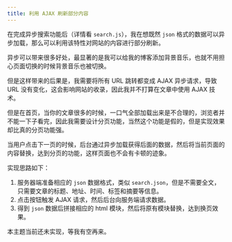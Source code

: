 ```yaml
---
title: 利用 AJAX 刷新部分内容
---
```


在完成异步搜索功能后（详情看 `search.js`），我在想既然 `json` 格式的数据可以异步加载，那么可以利用该特性对网站的内容进行部分刷新。

异步可以带来很多好处，最显著的是我可以给我的博客添加背景音乐，也就不用担心页面切换的时候背景音乐也被切换。

但是这样带来的后果是，我需要将所有 URL 跳转都变成 AJAX 异步请求，导致 URL 没有变化，这会影响网站的收录，因此我并不打算在文章中使用 AJAX 技术。

但是在首页，当你的文章很多的时候，一口气全部加载出来是不合理的，浏览者并不能一下子看完，因此我需要设计分页功能，当然这个功能是假的，但是实现效果却比真的分页功能强。

当用户点击下一页的时候，后台通过异步加载获得后面的数据，然后将当前页面的内容替换，达到分页的功能，这样页面也不会有卡顿的迹象。

实现思路如下：

1. 服务器端准备相应的 `json` 数据格式，类似 `search.json`，但是不需要全文，只需要文章的标题、地址、时间、标签和摘要等信息。
2. 点击按钮触发 AJAX 请求，然后后台向服务端请求数据。
3. 得到 `json` 数据后拼接相应的 html 模块，然后将原有模块替换，达到换页效果。

本主题当前还未实现，等我有空再来。